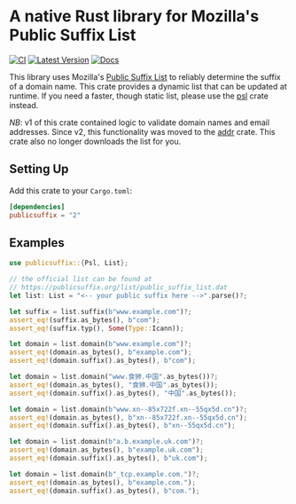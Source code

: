 # A native Rust library for Mozilla's Public Suffix List

[![CI](https://github.com/rushmorem/publicsuffix/actions/workflows/ci.yml/badge.svg)](https://github.com/rushmorem/publicsuffix/actions/workflows/ci.yml) [![Latest Version](https://img.shields.io/crates/v/publicsuffix.svg)](https://crates.io/crates/publicsuffix) [![Docs](https://docs.rs/publicsuffix/badge.svg)](https://docs.rs/publicsuffix)

This library uses Mozilla's [Public Suffix List](https://publicsuffix.org) to reliably determine the suffix of a domain name. This crate provides a dynamic list that can be updated at runtime. If you need a faster, though static list, please use the [psl](https://crates.io/crates/psl) crate instead.

*NB*: v1 of this crate contained logic to validate domain names and email addresses. Since v2, this functionality was moved to the [addr](https://crates.io/crates/addr) crate. This crate also no longer downloads the list for you.

## Setting Up

Add this crate to your `Cargo.toml`:

```toml
[dependencies]
publicsuffix = "2"
```

## Examples

```rust
use publicsuffix::{Psl, List};

// the official list can be found at
// https://publicsuffix.org/list/public_suffix_list.dat
let list: List = "<-- your public suffix here -->".parse()?;

let suffix = list.suffix(b"www.example.com")?;
assert_eq!(suffix.as_bytes(), b"com");
assert_eq!(suffix.typ(), Some(Type::Icann));

let domain = list.domain(b"www.example.com")?;
assert_eq!(domain.as_bytes(), b"example.com");
assert_eq!(domain.suffix().as_bytes(), b"com");

let domain = list.domain("www.食狮.中国".as_bytes())?;
assert_eq!(domain.as_bytes(), "食狮.中国".as_bytes());
assert_eq!(domain.suffix().as_bytes(), "中国".as_bytes());

let domain = list.domain(b"www.xn--85x722f.xn--55qx5d.cn")?;
assert_eq!(domain.as_bytes(), b"xn--85x722f.xn--55qx5d.cn");
assert_eq!(domain.suffix().as_bytes(), b"xn--55qx5d.cn");

let domain = list.domain(b"a.b.example.uk.com")?;
assert_eq!(domain.as_bytes(), b"example.uk.com");
assert_eq!(domain.suffix().as_bytes(), b"uk.com");

let domain = list.domain(b"_tcp.example.com.")?;
assert_eq!(domain.as_bytes(), b"example.com.");
assert_eq!(domain.suffix().as_bytes(), b"com.");
```
